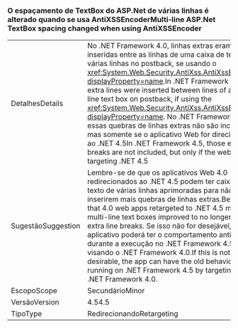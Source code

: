 ### <a name="multi-line-aspnet-textbox-spacing-changed-when-using-antixssencoder"></a><span data-ttu-id="fe83c-101">O espaçamento de TextBox do ASP.Net de várias linhas é alterado quando se usa AntiXSSEncoder</span><span class="sxs-lookup"><span data-stu-id="fe83c-101">Multi-line ASP.Net TextBox spacing changed when using AntiXSSEncoder</span></span>

|   |   |
|---|---|
|<span data-ttu-id="fe83c-102">Detalhes</span><span class="sxs-lookup"><span data-stu-id="fe83c-102">Details</span></span>|<span data-ttu-id="fe83c-103">No .NET Framework 4.0, linhas extras eram inseridas entre as linhas de uma caixa de texto de várias linhas no postback, se usando o <xref:System.Web.Security.AntiXss.AntiXssEncoder?displayProperty=name>.</span><span class="sxs-lookup"><span data-stu-id="fe83c-103">In .NET Framework 4.0, extra lines were inserted between lines of a multi-line text box on postback, if using the <xref:System.Web.Security.AntiXss.AntiXssEncoder?displayProperty=name>.</span></span> <span data-ttu-id="fe83c-104">No .NET Framework 4.5, essas quebras de linhas extras não são incluídas. mas somente se o aplicativo Web for direcionado ao .NET 4.5</span><span class="sxs-lookup"><span data-stu-id="fe83c-104">In .NET Framework 4.5, those extra line breaks are not included, but only if the web app is targeting .NET 4.5</span></span>|
|<span data-ttu-id="fe83c-105">Sugestão</span><span class="sxs-lookup"><span data-stu-id="fe83c-105">Suggestion</span></span>|<span data-ttu-id="fe83c-106">Lembre-se de que os aplicativos Web 4.0 redirecionados ao .NET 4.5 podem ter caixas de texto de várias linhas aprimoradas para não inserirem mais quebras de linhas extras.</span><span class="sxs-lookup"><span data-stu-id="fe83c-106">Be aware that 4.0 web apps retargeted to .NET 4.5 may have multi-line text boxes improved to no longer insert extra line breaks.</span></span> <span data-ttu-id="fe83c-107">Se isso não for desejável, o aplicativo poderá ter o comportamento antigo durante a execução no .NET Framework 4.5 visando o .NET Framework 4.0.</span><span class="sxs-lookup"><span data-stu-id="fe83c-107">If this is not desirable, the app  can have the old behavior when running on .NET Framework 4.5 by targeting the .NET Framework 4.0.</span></span>|
|<span data-ttu-id="fe83c-108">Escopo</span><span class="sxs-lookup"><span data-stu-id="fe83c-108">Scope</span></span>|<span data-ttu-id="fe83c-109">Secundário</span><span class="sxs-lookup"><span data-stu-id="fe83c-109">Minor</span></span>|
|<span data-ttu-id="fe83c-110">Versão</span><span class="sxs-lookup"><span data-stu-id="fe83c-110">Version</span></span>|<span data-ttu-id="fe83c-111">4.5</span><span class="sxs-lookup"><span data-stu-id="fe83c-111">4.5</span></span>|
|<span data-ttu-id="fe83c-112">Tipo</span><span class="sxs-lookup"><span data-stu-id="fe83c-112">Type</span></span>|<span data-ttu-id="fe83c-113">Redirecionando</span><span class="sxs-lookup"><span data-stu-id="fe83c-113">Retargeting</span></span>|

